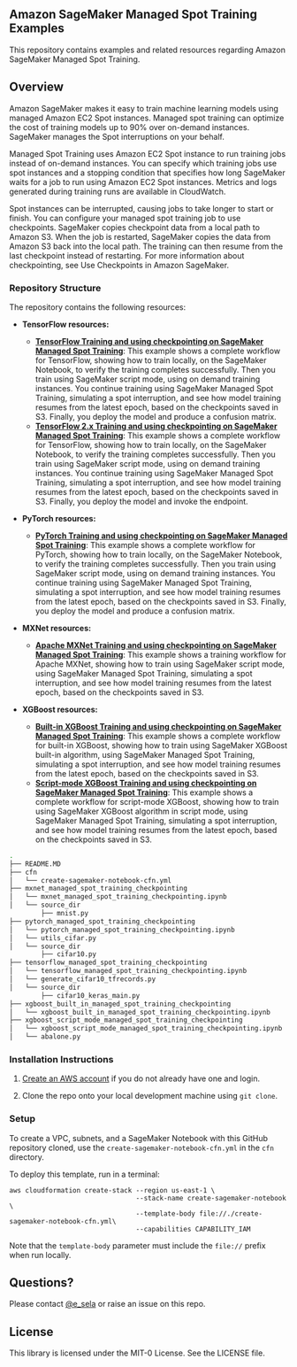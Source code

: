 ## Amazon SageMaker Managed Spot Training Examples

This repository contains examples and related resources regarding Amazon SageMaker Managed Spot Training. 

## Overview

Amazon SageMaker makes it easy to train machine learning models using managed Amazon EC2 Spot instances. Managed spot training can optimize the cost of training models up to 90% over on-demand instances. SageMaker manages the Spot interruptions on your behalf.

Managed Spot Training uses Amazon EC2 Spot instance to run training jobs instead of on-demand instances. You can specify which training jobs use spot instances and a stopping condition that specifies how long SageMaker waits for a job to run using Amazon EC2 Spot instances. Metrics and logs generated during training runs are available in CloudWatch.

Spot instances can be interrupted, causing jobs to take longer to start or finish. You can configure your managed spot training job to use checkpoints. SageMaker copies checkpoint data from a local path to Amazon S3. When the job is restarted, SageMaker copies the data from Amazon S3 back into the local path. The training can then resume from the last checkpoint instead of restarting. For more information about checkpointing, see Use Checkpoints in Amazon SageMaker.

### Repository Structure

The repository contains the following resources:

- **TensorFlow resources:**  

  - [**TensorFlow Training and using checkpointing on SageMaker Managed Spot Training**](tensorflow_managed_spot_training_checkpointing):  This example shows a complete workflow for TensorFlow, showing how to train locally, on the SageMaker Notebook, to verify the training completes successfully. Then you train using SageMaker script mode, using on demand training instances. You continue training using SageMaker Managed Spot Training, simulating a spot interruption, and see how model training resumes from the latest epoch, based on the checkpoints saved in S3. Finally, you deploy the model and produce a confusion matrix.
  - [**TensorFlow 2.x Training and using checkpointing on SageMaker Managed Spot Training**](tensorflow_2_managed_spot_training_checkpointing):  This example shows a complete workflow for TensorFlow, showing how to train locally, on the SageMaker Notebook, to verify the training completes successfully. Then you train using SageMaker script mode, using on demand training instances. You continue training using SageMaker Managed Spot Training, simulating a spot interruption, and see how model training resumes from the latest epoch, based on the checkpoints saved in S3. Finally, you deploy the model and invoke the endpoint.
  
- **PyTorch resources:**  

  - [**PyTorch Training and using checkpointing on SageMaker Managed Spot Training**](pytorch_managed_spot_training_checkpointing):  This example shows a complete workflow for PyTorch, showing how to train locally, on the SageMaker Notebook, to verify the training completes successfully. Then you train using SageMaker script mode, using on demand training instances. You continue training using SageMaker Managed Spot Training, simulating a spot interruption, and see how model training resumes from the latest epoch, based on the checkpoints saved in S3. Finally, you deploy the model and produce a confusion matrix.    

- **MXNet resources:**  

  - [**Apache MXNet Training and using checkpointing on SageMaker Managed Spot Training**](mxnet_managed_spot_training_checkpointing):  This example shows a training workflow for Apache MXNet, showing how to train using SageMaker script mode, using SageMaker Managed Spot Training, simulating a spot interruption, and see how model training resumes from the latest epoch, based on the checkpoints saved in S3.    

- **XGBoost resources:**  

  - [**Built-in XGBoost Training and using checkpointing on SageMaker Managed Spot Training**](xgboost_built_in_managed_spot_training_checkpointing):  This example shows a complete workflow for built-in XGBoost, showing how to train using SageMaker XGBoost built-in algorithm, using SageMaker Managed Spot Training, simulating a spot interruption, and see how model training resumes from the latest epoch, based on the checkpoints saved in S3.     
  - [**Script-mode XGBoost Training and using checkpointing on SageMaker Managed Spot Training**](xgboost_script_mode_managed_spot_training_checkpointing):  This example shows a complete workflow for script-mode XGBoost, showing how to train using SageMaker XGBoost algorithm in script mode, using SageMaker Managed Spot Training, simulating a spot interruption, and see how model training resumes from the latest epoch, based on the checkpoints saved in S3.

```bash
.
├── README.MD                                                           <-- This instructions file
├── cfn                                                                 <-- AWS CloudFormation Templates
│   └── create-sagemaker-notebook-cfn.yml                               <-- CloudFormation template to creates VPC, subnets, and SageMaker Notebook
├── mxnet_managed_spot_training_checkpointing                           <-- Apache MXNet Training and using checkpointing
│   └── mxnet_managed_spot_training_checkpointing.ipynb                 <-- Apache MXNet Training and using checkpointing notebook
│   └── source_dir                                                      <-- Training script 
        ├── mnist.py                                                    <-- MXNet Training script
├── pytorch_managed_spot_training_checkpointing                         <-- PyTorch Training and using checkpointing
│   └── pytorch_managed_spot_training_checkpointing.ipynb               <-- PyTorch Training and using checkpointing notebook
│   └── utils_cifar.py                                                  <-- Generates cifar10 dataset
│   └── source_dir                                                      <-- Training script 
        ├── cifar10.py                                                  <-- Pytorch Training script
├── tensorflow_managed_spot_training_checkpointing                      <-- TensorFlow Training and using checkpointing
│   └── tensorflow_managed_spot_training_checkpointing.ipynb            <-- TensorFlow Training and using checkpointing notebook
│   └── generate_cifar10_tfrecords.py                                   <-- Generates cifar10 tfrecords
│   └── source_dir                                                      <-- Training script 
        ├── cifar10_keras_main.py                                       <-- TensorFlow Training script
├── xgboost_built_in_managed_spot_training_checkpointing                <-- Built-in XGBoost Training and using checkpointing
│   └── xgboost_built_in_managed_spot_training_checkpointing.ipynb      <-- Built-in XGBoost Training and using checkpointing notebook
├── xgboost_script_mode_managed_spot_training_checkpointing             <-- Script mode XGBoost Training and using checkpointing
│   └── xgboost_script_mode_managed_spot_training_checkpointing.ipynb   <-- Script mode XGBoost Training and using checkpointing notebook
│   └── abalone.py                                                      <-- XGBoost Training script
```

### Installation Instructions

1. [Create an AWS account](https://portal.aws.amazon.com/gp/aws/developer/registration/index.html) if you do not already have one and login.

1. Clone the repo onto your local development machine using `git clone`.

### Setup

To create a VPC, subnets, and a SageMaker Notebook with this GitHub repository cloned, use the `create-sagemaker-notebook-cfn.yml` in the `cfn` directory. 

To deploy this template, run in a terminal:

```
aws cloudformation create-stack --region us-east-1 \
                                --stack-name create-sagemaker-notebook \
                                --template-body file://./create-sagemaker-notebook-cfn.yml\
                                --capabilities CAPABILITY_IAM
```
Note that the `template-body` parameter must include the `file://` prefix when run locally.

## Questions?

Please contact [@e_sela](https://twitter.com/e_sela) or raise an issue on this repo.

## License

This library is licensed under the MIT-0 License. See the LICENSE file.

